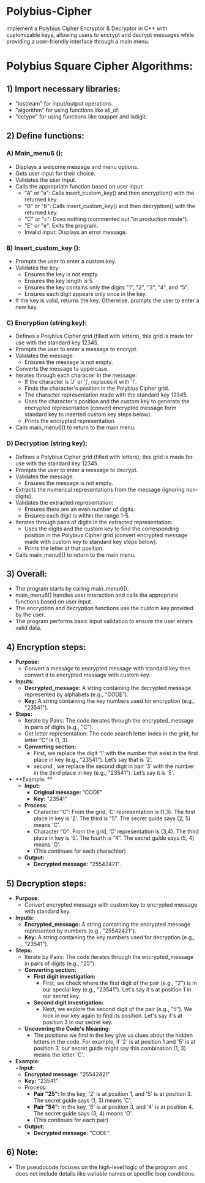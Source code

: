 # Polybius-Cipher
implement a Polybius Cipher Encryptor &amp; Decryptor in C++ with customizable keys, allowing users to encrypt and decrypt messages while providing a user-friendly interface through a main menu.
# Polybius Square Cipher Algorithms:  
## 1) Import necessary libraries:  
- "iostream" for input/output operations.  
- "algorithm" for using functions like all_of.  
- "cctype" for using functions like  toupper and isdigit.
## 2) Define functions:  
### A) Main_menu6 ():  
- Displays a welcome message and menu options.
- Gets user input for their choice.
- Validates the user input.
- Calls the appropriate function based on user input:
  - "A" or "a": Calls insert_custom_key() and then encryption() with the returned key.
  - "B" or "b": Calls insert_custom_key() and then decryption() with the returned key.
  - "C" or "c": Does nothing (commented out "in production mode").
  - "E" or "e": Exits the program.
  - Invalid input: Displays an error message.  
### B) Insert_custom_key ():
- Prompts the user to enter a custom key.
- Validates the key:
  - Ensures the key is not empty.
  - Ensures the key length is 5.
  - Ensures the key contains only the digits "1", "2", "3", "4", and "5".
  - Ensures each digit appears only once in the key.
- If the key is valid, returns the key. Otherwise, prompts the user to enter a new key.
### C) Encryption (string key):
- Defines a Polybius Cipher grid (filled with letters), this grid is made for use with the standard key 12345.
- Prompts the user to enter a message to encrypt.
- Validates the message:
  - Ensures the message is not empty.
- Converts the message to uppercase.
- Iterates through each character in the message:
  - If the character is 'J' or 'j', replaces it with 'I'.
  - Finds the character's position in the Polybius Cipher grid.
  - The character representation made with the standard key 12345.
  - Uses the character's position and the custom key to generate the encrypted representation (convert encrypted message form standard key to inserted custom key steps below).
  - Prints the encrypted representation.
- Calls main_menu6() to return to the main menu.
### D) Decryption (string key):
- Defines a Polybius Cipher grid (filled with letters), this grid is made for use with the standard key 12345.
- Prompts the user to enter a message to decrypt.
- Validates the message:
  - Ensures the message is not empty.
- Extracts the numerical representations from the message (ignoring non-digits).
- Validates the extracted representation:
  - Ensures there are an even number of digits.
  - Ensures each digit is within the range 1-5.
- Iterates through pairs of digits in the extracted representation:
  - Uses the digits and the custom key to find the corresponding position in the Polybius Cipher grid (convert encrypted message made with custom key to standard key steps below).
  - Prints the letter at that position.
- Calls main_menu6() to return to the main menu.
## 3) Overall:
- The program starts by calling main_menu6().
- main_menu6() handles user interaction and calls the appropriate functions based on user input.
- The encryption and decryption functions use the custom key provided by the user.
- The program performs basic input validation to ensure the user enters valid data.
## 4)  Encryption steps:
- **Purpose:**
  - Convert a message to encrypted message with standard key then convert it to encrypted message with custom key.
- **Inputs:**
  - **Decrypted_message:**  A string containing the decrypted message represented by alphabets (e.g., “CODE”).
  - **Key:** A string containing the key numbers used for encryption		 (e.g., "23541").
- **Steps:**
  - Iterate by Pairs:  The code iterates through the encrypted_message in pairs of digits (e.g., "C").
  - Get letter representation: The code search letter index in the grid, for letter “C” is (1, 3).
  - **Converting section:**
    - First, we  replace the digit ‘1’ with the number that exist in the first place in key (e.g., "23541"). Let’s say that is ‘2’.
    - second , we replace the second digit in pair ‘3’ with the number in the third place in key (e.g., "23541"). Let’s say it is ‘5’.
- **Example:  **
  - **Input:**
    - **Original message:** “CODE"
    - **Key:** "23541"
  - **Process:**
    - Character “C”: From the grid, ’C’ representation is (1,3). The first place in key is ‘2’. The third is “5”.  The secret guide says (2, 5) means 'C'.
    - Character "O": From the grid, ’C’ representation is (3,4). The third place in key is ‘5’. The fourth  is “4”.  The secret guide says (5, 4) means 'O'.
    - (This continues for each charachter)
  - **Output:**
    - **Decrypted message:** "25542421".


## 5) Decryption steps:
- **Purpose:**
  - Convert encrypted message with custom key to encrypted message with standard key.
- **Inputs:**
  - **Encrypted_message:** A string containing the encrypted message represented by numbers (e.g., "25542421").
  - **Key:** A string containing the key numbers used for decryption		 (e.g., "23541").
- **Steps:**
  - Iterate by Pairs: The code iterates through the encrypted_message in pairs of digits (e.g., "25").
  - **Converting section:**
    - **First digit investigation:**
      - First, we check where the first digit of the pair (e.g., "2") is in our special key (e.g., "23541"). Let's say it's at position 1 in our secret key.
    - **Second digit investigation:**
      - Next, we explore the second digit of the pair (e.g., "5"). We look in our key again to find its position. Let's say it's at position 3 in our secret key.
  - **Uncovering the Code's Meaning**:
    - The positions we find in the key give us clues about the hidden letters in the code. For example, if '2' is at position 1 and '5' is at position 3, our secret guide might say this combination (1, 3) means the letter 'C'.
- **Example:**  
  **- Input:**
    - **Encrypted message:** "25542421"
    - **Key:** "23541"
  - Process:
    - **Pair "25":** In the key, '2' is at position 1, and '5' is at position 3. The secret guide says (1, 3) means 'C'.
    - **Pair "54":** In the key, '5' is at position 3, and '4' is at position 4. The secret guide says (3, 4) means 'O'.
    - (This continues for each pair)
  - **Output:**
    - **Decrypted message:** "CODE".
## 6) Note:
- The pseudocode focuses on the high-level logic of the program and does not include details like variable names or specific loop conditions.
